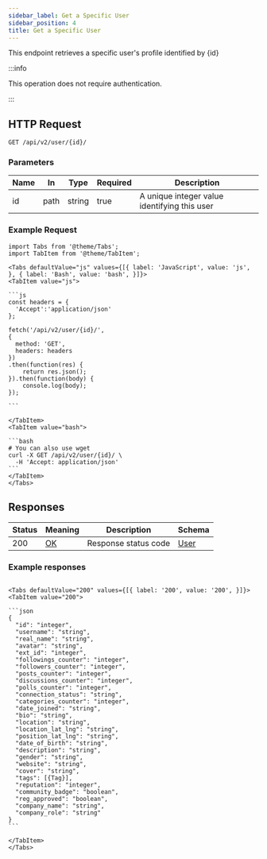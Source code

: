 ```yaml
---
sidebar_label: Get a Specific User
sidebar_position: 4
title: Get a Specific User
---
```


This endpoint retrieves a specific user's profile identified by {id}

:::info

This operation does not require authentication.

:::

## HTTP Request

`GET /api/v2/user/{id}/`

### Parameters

|Name|In|Type|Required|Description|
|---|---|---|---|---|
|id|path|string|true|A unique integer value identifying this user|

### Example Request

````mdx-code-block
import Tabs from '@theme/Tabs';
import TabItem from '@theme/TabItem';

<Tabs defaultValue="js" values={[{ label: 'JavaScript', value: 'js', }, { label: 'Bash', value: 'bash', }]}>
<TabItem value="js">

```js
const headers = {
  'Accept':'application/json'
};

fetch('/api/v2/user/{id}/',
{
  method: 'GET',
  headers: headers
})
.then(function(res) {
    return res.json();
}).then(function(body) {
    console.log(body);
});

```

</TabItem>
<TabItem value="bash">

```bash
# You can also use wget
curl -X GET /api/v2/user/{id}/ \
  -H 'Accept: application/json'
```
</TabItem>
</Tabs>
````

## Responses

|Status|Meaning|Description|Schema|
|---|---|---|---|
|200|[OK](https://tools.ietf.org/html/rfc7231#section-6.3.1)|Response status code|[User](/docs/apireference/v2/schemas/user)|

### Example responses


````mdx-code-block

<Tabs defaultValue="200" values={[{ label: '200', value: '200', }]}>
<TabItem value="200">

```json
{
  "id": "integer",
  "username": "string",
  "real_name": "string",
  "avatar": "string",
  "ext_id": "integer",
  "followings_counter": "integer",
  "followers_counter": "integer",
  "posts_counter": "integer",
  "discussions_counter": "integer",
  "polls_counter": "integer",
  "connection_status": "string",
  "categories_counter": "integer",
  "date_joined": "string",
  "bio": "string",
  "location": "string",
  "location_lat_lng": "string",
  "position_lat_lng": "string",
  "date_of_birth": "string",
  "description": "string",
  "gender": "string",
  "website": "string",
  "cover": "string",
  "tags": [{Tag}],
  "reputation": "integer",
  "community_badge": "boolean",
  "reg_approved": "boolean",
  "company_name": "string",
  "company_role": "string"
}
```

</TabItem>
</Tabs>
````




